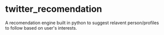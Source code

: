 # twitter_recomendation
A recomendation engine built in python to suggest relavent person/profiles to follow based on user's interests.
